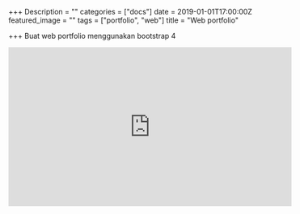 +++
Description = ""
categories = ["docs"]
date = 2019-01-01T17:00:00Z
featured_image = ""
tags = ["portfolio", "web"]
title = "Web portfolio"

+++
Buat web portfolio menggunakan bootstrap 4

<iframe width="560" height="315" src="https://www.youtube.com/embed/31en3f1Yl4Q" title="YouTube video player" frameborder="0" allow="accelerometer; autoplay; clipboard-write; encrypted-media; gyroscope; picture-in-picture" allowfullscreen></iframe>